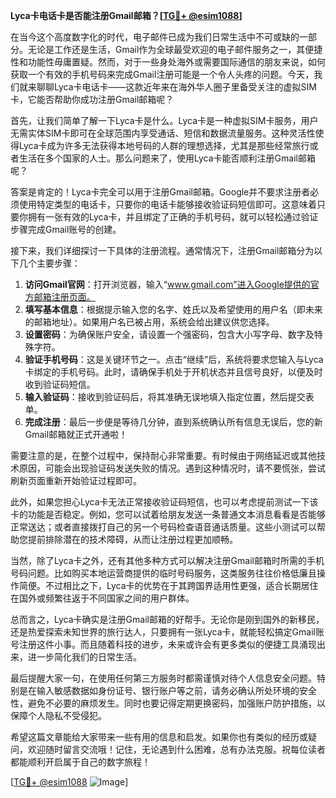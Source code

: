 **Lyca卡电话卡是否能注册Gmail邮箱？[[TG💪+ @esim1088](https://t.me/s/esim1088)]**

在当今这个高度数字化的时代，电子邮件已成为我们日常生活中不可或缺的一部分。无论是工作还是生活，Gmail作为全球最受欢迎的电子邮件服务之一，其便捷性和功能性毋庸置疑。然而，对于一些身处海外或需要国际通信的朋友来说，如何获取一个有效的手机号码来完成Gmail注册可能是一个令人头疼的问题。今天，我们就来聊聊Lyca卡电话卡——这款近年来在海外华人圈子里备受关注的虚拟SIM卡，它能否帮助你成功注册Gmail邮箱呢？

首先，让我们简单了解一下Lyca卡是什么。Lyca卡是一种虚拟SIM卡服务，用户无需实体SIM卡即可在全球范围内享受通话、短信和数据流量服务。这种灵活性使得Lyca卡成为许多无法获得本地号码的人群的理想选择，尤其是那些经常旅行或者生活在多个国家的人士。那么问题来了，使用Lyca卡能否顺利注册Gmail邮箱呢？

答案是肯定的！Lyca卡完全可以用于注册Gmail邮箱。Google并不要求注册者必须使用特定类型的电话卡，只要你的电话卡能够接收验证码短信即可。这意味着只要你拥有一张有效的Lyca卡，并且绑定了正确的手机号码，就可以轻松通过验证步骤完成Gmail账号的创建。

接下来，我们详细探讨一下具体的注册流程。通常情况下，注册Gmail邮箱分为以下几个主要步骤：

1. **访问Gmail官网**：打开浏览器，输入“www.gmail.com”进入Google提供的官方邮箱注册页面。
2. **填写基本信息**：根据提示输入您的名字、姓氏以及希望使用的用户名（即未来的邮箱地址）。如果用户名已被占用，系统会给出建议供您选择。
3. **设置密码**：为确保账户安全，请设置一个强密码，包含大小写字母、数字及特殊字符。
4. **验证手机号码**：这是关键环节之一。点击“继续”后，系统将要求您输入与Lyca卡绑定的手机号码。此时，请确保手机处于开机状态并且信号良好，以便及时收到验证码短信。
5. **输入验证码**：接收到验证码后，将其准确无误地填入指定位置，然后提交表单。
6. **完成注册**：最后一步便是等待几分钟，直到系统确认所有信息无误后，您的新Gmail邮箱就正式开通啦！

需要注意的是，在整个过程中，保持耐心非常重要。有时候由于网络延迟或其他技术原因，可能会出现验证码发送失败的情况。遇到这种情况时，请不要慌张，尝试刷新页面重新开始验证过程即可。

此外，如果您担心Lyca卡无法正常接收验证码短信，也可以考虑提前测试一下该卡的功能是否稳定。例如，您可以试着给朋友发送一条普通文本消息看看是否能够正常送达；或者直接拨打自己的另一个号码检查语音通话质量。这些小测试可以帮助您提前排除潜在的技术障碍，从而让注册过程更加顺畅。

当然，除了Lyca卡之外，还有其他多种方式可以解决注册Gmail邮箱时所需的手机号码问题。比如购买本地运营商提供的临时号码服务，这类服务往往价格低廉且操作简便。不过相比之下，Lyca卡的优势在于其跨国界适用性更强，适合长期居住在国外或频繁往返于不同国家之间的用户群体。

总而言之，Lyca卡确实是注册Gmail邮箱的好帮手。无论你是刚到国外的新移民，还是热爱探索未知世界的旅行达人，只要拥有一张Lyca卡，就能轻松搞定Gmail账号注册这件小事。而且随着科技的进步，未来或许会有更多类似的便捷工具涌现出来，进一步简化我们的日常生活。

最后提醒大家一句，在使用任何第三方服务时都需谨慎对待个人信息安全问题。特别是在输入敏感数据如身份证号、银行账户等之前，请务必确认所处环境的安全性，避免不必要的麻烦发生。同时也要记得定期更换密码，加强账户防护措施，以保障个人隐私不受侵犯。

希望这篇文章能给大家带来一些有用的信息和启发。如果你也有类似的经历或疑问，欢迎随时留言交流哦！记住，无论遇到什么困难，总有办法克服。祝每位读者都能顺利开启属于自己的数字旅程！

[[TG💪+ @esim1088](https://t.me/s/esim1088) ![Image](https://i.postimg.cc/4NQfJmqS/Snipaste-2025-05-13-00-14-12.png)]